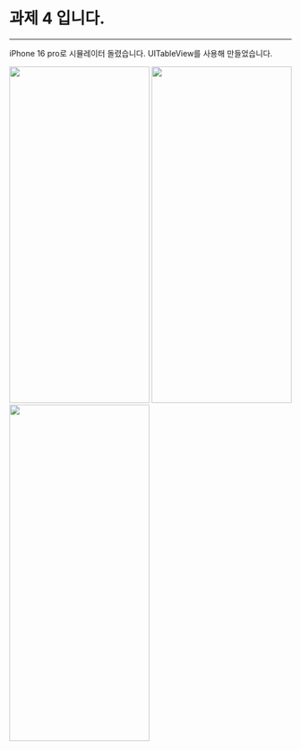 # 과제 4 입니다.
--- 

iPhone 16 pro로 시뮬레이터 돌렸습니다. 
UITableView를 사용해 만들었습니다. 

<img src="https://github.com/user-attachments/assets/60465fd9-6d5e-40bd-955c-50a3a9b64f0e" width="250" height="600">
<img src="https://github.com/user-attachments/assets/4242eed2-5bf0-4eb1-80f7-8e899dd74219" width="250" height="600">
<img src="https://github.com/user-attachments/assets/93bfb4e2-c069-4c15-be9e-1ae762982ddf" width="250" height="600">

